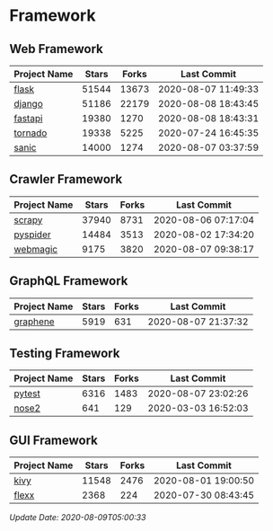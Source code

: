 # Framework

## Web Framework

| Project Name | Stars | Forks | Last Commit |
| ------------ | ----- | ----- | ----------- |
| [flask](https://github.com/pallets/flask) | 51544 | 13673 | 2020-08-07 11:49:33 |
| [django](https://github.com/django/django) | 51186 | 22179 | 2020-08-08 18:43:45 |
| [fastapi](https://github.com/tiangolo/fastapi) | 19380 | 1270 | 2020-08-08 18:43:31 |
| [tornado](https://github.com/tornadoweb/tornado) | 19338 | 5225 | 2020-07-24 16:45:35 |
| [sanic](https://github.com/huge-success/sanic) | 14000 | 1274 | 2020-08-07 03:37:59 |

## Crawler Framework

| Project Name | Stars | Forks | Last Commit |
| ------------ | ----- | ----- | ----------- |
| [scrapy](https://github.com/scrapy/scrapy) | 37940 | 8731 | 2020-08-06 07:17:04 |
| [pyspider](https://github.com/binux/pyspider) | 14484 | 3513 | 2020-08-02 17:34:20 |
| [webmagic](https://github.com/code4craft/webmagic) | 9175 | 3820 | 2020-08-07 09:38:17 |

## GraphQL Framework

| Project Name | Stars | Forks | Last Commit |
| ------------ | ----- | ----- | ----------- |
| [graphene](https://github.com/graphql-python/graphene) | 5919 | 631 | 2020-08-07 21:37:32 |

## Testing Framework

| Project Name | Stars | Forks | Last Commit |
| ------------ | ----- | ----- | ----------- |
| [pytest](https://github.com/pytest-dev/pytest) | 6316 | 1483 | 2020-08-07 23:02:26 |
| [nose2](https://github.com/nose-devs/nose2) | 641 | 129 | 2020-03-03 16:52:03 |

## GUI Framework

| Project Name | Stars | Forks | Last Commit |
| ------------ | ----- | ----- | ----------- |
| [kivy](https://github.com/kivy/kivy) | 11548 | 2476 | 2020-08-01 19:00:50 |
| [flexx](https://github.com/flexxui/flexx) | 2368 | 224 | 2020-07-30 08:43:45 |

*Update Date: 2020-08-09T05:00:33*